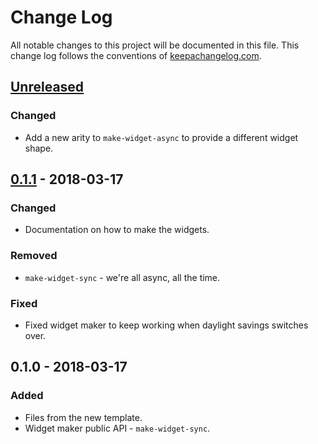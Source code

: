 # Change Log
All notable changes to this project will be documented in this file. This change log follows the conventions of [keepachangelog.com](http://keepachangelog.com/).

## [Unreleased][unreleased]
### Changed
- Add a new arity to `make-widget-async` to provide a different widget shape.

## [0.1.1] - 2018-03-17
### Changed
- Documentation on how to make the widgets.

### Removed
- `make-widget-sync` - we're all async, all the time.

### Fixed
- Fixed widget maker to keep working when daylight savings switches over.

## 0.1.0 - 2018-03-17
### Added
- Files from the new template.
- Widget maker public API - `make-widget-sync`.

[unreleased]: https://github.com/your-name/life_game/compare/0.1.1...HEAD
[0.1.1]: https://github.com/your-name/life_game/compare/0.1.0...0.1.1
